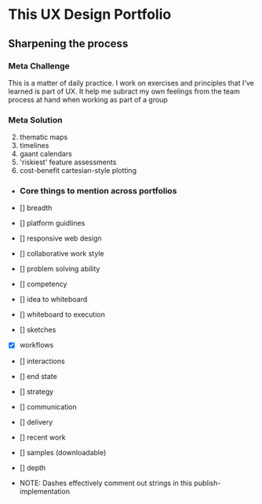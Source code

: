 # This UX Design Portfolio
## Sharpening the process

### Meta Challenge

This is a matter of daily practice.  I work on exercises and principles that I've learned is part of UX.  It help me subract my own feelings from the team process at hand when working as part of a group


### Meta Solution
2. thematic maps
3. timelines
4. gaant calendars
5. 'riskiest' feature assessments
6. cost-benefit cartesian-style plotting



- ### Core things to mention across portfolios

- [] breadth
- [] platform guidlines
- [] responsive web design
- [] collaborative work style
- [] problem solving ability
- [] competency
- [] idea to whiteboard
- [] whiteboard to execution
- [] sketches
- [x] workflows
- [] interactions
- [] end state
- [] strategy
- [] communication
- [] delivery
- [] recent work
- [] samples (downloadable)
- [] depth

- NOTE: Dashes effectively comment out strings in this publish-implementation